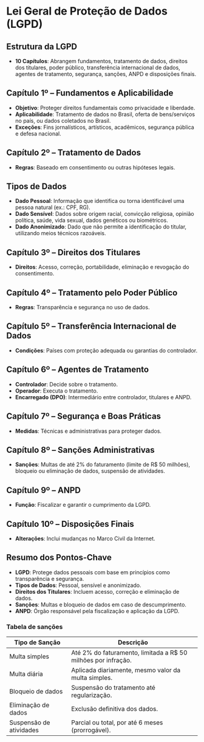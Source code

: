 # Lei Geral de Proteção de Dados (LGPD)

## Estrutura da LGPD
- **10 Capítulos**: Abrangem fundamentos, tratamento de dados, direitos dos titulares, poder público, transferência internacional de dados, agentes de tratamento, segurança, sanções, ANPD e disposições finais.

## Capítulo 1º – Fundamentos e Aplicabilidade
- **Objetivo**: Proteger direitos fundamentais como privacidade e liberdade.
- **Aplicabilidade**: Tratamento de dados no Brasil, oferta de bens/serviços no país, ou dados coletados no Brasil.
- **Exceções**: Fins jornalísticos, artísticos, acadêmicos, segurança pública e defesa nacional.

## Capítulo 2º – Tratamento de Dados
- **Regras**: Baseado em consentimento ou outras hipóteses legais.

## Tipos de Dados
- **Dado Pessoal**: Informação que identifica ou torna identificável uma pessoa natural (ex.: CPF, RG).
- **Dado Sensível**: Dados sobre origem racial, convicção religiosa, opinião política, saúde, vida sexual, dados genéticos ou biométricos.
- **Dado Anonimizado**: Dado que não permite a identificação do titular, utilizando meios técnicos razoáveis.

## Capítulo 3º – Direitos dos Titulares
- **Direitos**: Acesso, correção, portabilidade, eliminação e revogação do consentimento.

## Capítulo 4º – Tratamento pelo Poder Público
- **Regras**: Transparência e segurança no uso de dados.

## Capítulo 5º – Transferência Internacional de Dados
- **Condições**: Países com proteção adequada ou garantias do controlador.

## Capítulo 6º – Agentes de Tratamento
- **Controlador**: Decide sobre o tratamento.
- **Operador**: Executa o tratamento.
- **Encarregado (DPO)**: Intermediário entre controlador, titulares e ANPD.

## Capítulo 7º – Segurança e Boas Práticas
- **Medidas**: Técnicas e administrativas para proteger dados.

## Capítulo 8º – Sanções Administrativas
- **Sanções**: Multas de até 2% do faturamento (limite de R$ 50 milhões), bloqueio ou eliminação de dados, suspensão de atividades.

## Capítulo 9º – ANPD
- **Função**: Fiscalizar e garantir o cumprimento da LGPD.

## Capítulo 10º – Disposições Finais
- **Alterações**: Inclui mudanças no Marco Civil da Internet.

## Resumo dos Pontos-Chave
- **LGPD**: Protege dados pessoais com base em princípios como transparência e segurança.
- **Tipos de Dados**: Pessoal, sensível e anonimizado.
- **Direitos dos Titulares**: Incluem acesso, correção e eliminação de dados.
- **Sanções**: Multas e bloqueio de dados em caso de descumprimento.
- **ANPD**: Órgão responsável pela fiscalização e aplicação da LGPD.

### Tabela de sanções

| **Tipo de Sanção**       | **Descrição**                                                                 |
|--------------------------|-------------------------------------------------------------------------------|
| Multa simples            | Até 2% do faturamento, limitada a R$ 50 milhões por infração.                 |
| Multa diária             | Aplicada diariamente, mesmo valor da multa simples.                          |
| Bloqueio de dados        | Suspensão do tratamento até regularização.                                   |
| Eliminação de dados      | Exclusão definitiva dos dados.                                               |
| Suspensão de atividades  | Parcial ou total, por até 6 meses (prorrogável).                             |
